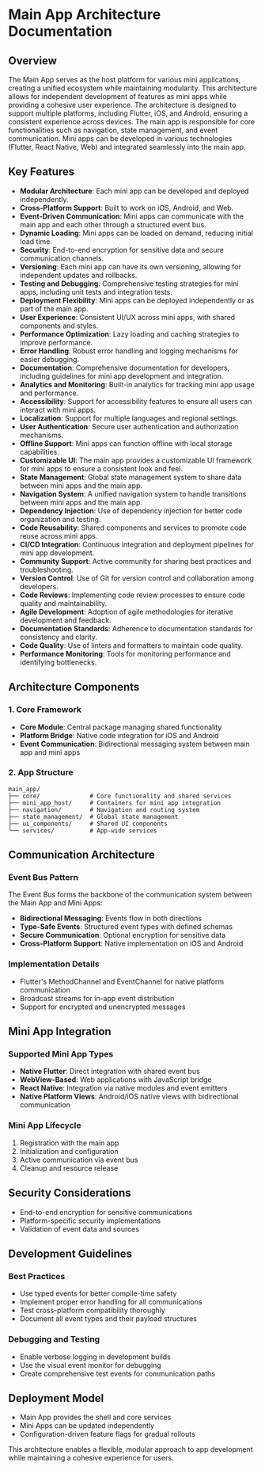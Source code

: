 # Main App Architecture Documentation

## Overview

The Main App serves as the host platform for various mini applications, creating a unified ecosystem while maintaining modularity. This architecture allows for independent development of features as mini apps while providing a cohesive user experience.
The architecture is designed to support multiple platforms, including Flutter, iOS, and Android, ensuring a consistent experience across devices.
The main app is responsible for core functionalities such as navigation, state management, and event communication. Mini apps can be developed in various technologies (Flutter, React Native, Web) and integrated seamlessly into the main app.

## Key Features
- **Modular Architecture**: Each mini app can be developed and deployed independently.
- **Cross-Platform Support**: Built to work on iOS, Android, and Web.
- **Event-Driven Communication**: Mini apps can communicate with the main app and each other through a structured event bus.
- **Dynamic Loading**: Mini apps can be loaded on demand, reducing initial load time.
- **Security**: End-to-end encryption for sensitive data and secure communication channels.
- **Versioning**: Each mini app can have its own versioning, allowing for independent updates and rollbacks.
- **Testing and Debugging**: Comprehensive testing strategies for mini apps, including unit tests and integration tests.
- **Deployment Flexibility**: Mini apps can be deployed independently or as part of the main app.
- **User Experience**: Consistent UI/UX across mini apps, with shared components and styles.
- **Performance Optimization**: Lazy loading and caching strategies to improve performance.
- **Error Handling**: Robust error handling and logging mechanisms for easier debugging.
- **Documentation**: Comprehensive documentation for developers, including guidelines for mini app development and integration.
- **Analytics and Monitoring**: Built-in analytics for tracking mini app usage and performance.
- **Accessibility**: Support for accessibility features to ensure all users can interact with mini apps.
- **Localization**: Support for multiple languages and regional settings.
- **User Authentication**: Secure user authentication and authorization mechanisms.
- **Offline Support**: Mini apps can function offline with local storage capabilities.
- **Customizable UI**: The main app provides a customizable UI framework for mini apps to ensure a consistent look and feel.
- **State Management**: Global state management system to share data between mini apps and the main app.
- **Navigation System**: A unified navigation system to handle transitions between mini apps and the main app.
- **Dependency Injection**: Use of dependency injection for better code organization and testing.
- **Code Reusability**: Shared components and services to promote code reuse across mini apps.
- **CI/CD Integration**: Continuous integration and deployment pipelines for mini app development.
- **Community Support**: Active community for sharing best practices and troubleshooting.
- **Version Control**: Use of Git for version control and collaboration among developers.
- **Code Reviews**: Implementing code review processes to ensure code quality and maintainability.
- **Agile Development**: Adoption of agile methodologies for iterative development and feedback.
- **Documentation Standards**: Adherence to documentation standards for consistency and clarity.
- **Code Quality**: Use of linters and formatters to maintain code quality.
- **Performance Monitoring**: Tools for monitoring performance and identifying bottlenecks.

## Architecture Components

### 1. Core Framework

- **Core Module**: Central package managing shared functionality
- **Platform Bridge**: Native code integration for iOS and Android
- **Event Communication**: Bidirectional messaging system between main app and mini apps

### 2. App Structure

```
main_app/
├── core/              # Core functionality and shared services
├── mini_app_host/     # Containers for mini app integration
├── navigation/        # Navigation and routing system
├── state_management/  # Global state management
├── ui_components/     # Shared UI components
└── services/          # App-wide services
```

## Communication Architecture

### Event Bus Pattern

The Event Bus forms the backbone of the communication system between the Main App and Mini Apps:

- **Bidirectional Messaging**: Events flow in both directions
- **Type-Safe Events**: Structured event types with defined schemas
- **Secure Communication**: Optional encryption for sensitive data
- **Cross-Platform Support**: Native implementation on iOS and Android

### Implementation Details

- Flutter's MethodChannel and EventChannel for native platform communication
- Broadcast streams for in-app event distribution
- Support for encrypted and unencrypted messages

## Mini App Integration

### Supported Mini App Types

- **Native Flutter**: Direct integration with shared event bus
- **WebView-Based**: Web applications with JavaScript bridge
- **React Native**: Integration via native modules and event emitters
- **Native Platform Views**: Android/iOS native views with bidirectional communication

### Mini App Lifecycle

1. Registration with the main app
2. Initialization and configuration
3. Active communication via event bus
4. Cleanup and resource release

## Security Considerations

- End-to-end encryption for sensitive communications
- Platform-specific security implementations
- Validation of event data and sources

## Development Guidelines

### Best Practices

- Use typed events for better compile-time safety
- Implement proper error handling for all communications
- Test cross-platform compatibility thoroughly
- Document all event types and their payload structures

### Debugging and Testing

- Enable verbose logging in development builds
- Use the visual event monitor for debugging
- Create comprehensive test events for communication paths

## Deployment Model

- Main App provides the shell and core services
- Mini Apps can be updated independently
- Configuration-driven feature flags for gradual rollouts

This architecture enables a flexible, modular approach to app development while maintaining a cohesive experience for users.

